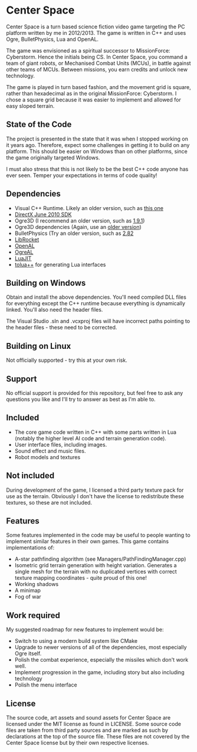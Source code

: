 # Center Space

Center Space is a turn based science fiction video game targeting the PC platform written by me in 2012/2013. The game is written in C++ and uses Ogre, BulletPhysics, Lua and OpenAL.

The game was envisioned as a spiritual successor to MissionForce: Cyberstorm. Hence the initials being CS. In Center Space, you command a team of giant robots, or Mechanised Combat Units (MCUs), in battle against other teams of MCUs. Between missions, you earn credits and unlock new technology.

The game is played in turn based fashion, and the movement grid is square, rather than hexadecimal as in the original MissionForce: Cyberstorm. I chose a square grid because it was easier to implement and allowed for easy sloped terrain.

## State of the Code

The project is presented in the state that it was when I stopped working on it years ago. Therefore, expect some challenges in getting it to build on any platform. This should be easier on Windows than on other platforms, since the game originally targeted Windows.

I must also stress that this is not likely to be the best C++ code anyone has ever seen. Temper your expectations in terms of code quality!

## Dependencies

* Visual C++ Runtime. Likely an older version, such as [this one](https://www.microsoft.com/en-gb/download/details.aspx?id=40784)
* [DirectX June 2010 SDK](https://www.microsoft.com/en-us/download/details.aspx?id=6812)
* Ogre3D (I recommend an older version, such as [1.9.1](https://sourceforge.net/projects/ogre/files/v1.9.1/))
* Ogre3D dependencies (Again, use an [older version](https://sourceforge.net/projects/ogre/files/ogre-dependencies-vc%2B%2B/1.7/))
* BulletPhysics (Try an older version, such as [2.82](https://github.com/bulletphysics/bullet3/releases/tag/2.82)
* [LibRocket](https://github.com/libRocket/libRocket)
* [OpenAL](http://www.openal.org/downloads/)
* [OgreAL](https://wiki.ogre3d.org/OgreAL)
* [LuaJIT](https://luajit.org/luajit.html)
* [tolua++](http://webserver2.tecgraf.puc-rio.br/~celes/tolua/tolua-3.2.html) for generating Lua interfaces

## Building on Windows

Obtain and install the above dependencies. You'll need compiled DLL files for everything except the C++ runtime because everything is dynamically linked. You'll also need the header files.

The Visual Studio .sln and .vcxproj files will have incorrect paths pointing to the header files - these need to be corrected.

## Building on Linux

Not officially supported - try this at your own risk.

## Support

No official support is provided for this repository, but feel free to ask any questions you like and I'll try to answer as best as I'm able to.

## Included

* The core game code written in C++ with some parts written in Lua (notably the higher level AI code and terrain generation code).
* User interface files, including images.
* Sound effect and music files.
* Robot models and textures

## Not included

During development of the game, I licensed a third party texture pack for use as the terrain. Obviously I don't have the license to redistribute these textures, so these are not included.

## Features

Some features implemented in the code may be useful to people wanting to implement similar features in their own games. This game contains implementations of:
* A-star pathfinding algorithm (see Managers/PathFindingManager.cpp)
* Isometric grid terrain generation with height variation. Generates a single mesh for the terrain with no duplicated vertices with correct texture mapping coordinates - quite proud of this one!
* Working shadows
* A minimap
* Fog of war

## Work required

My suggested roadmap for new features to implement would be:
* Switch to using a modern build system like CMake
* Upgrade to newer versions of all of the dependencies, most especially Ogre itself.
* Polish the combat experience, especially the missiles which don't work well.
* Implement progression in the game, including story but also including technology
* Polish the menu interface

## License

The source code, art assets and sound assets for Center Space are licensed under the MIT license as found in LICENSE. Some source code files are taken from third party sources and are marked as such by declarations at the top of the source file. These files are not covered by the Center Space license but by their own respective licenses.
